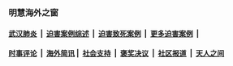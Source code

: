 
### 明慧海外之窗

####  [武汉肺炎](indexes/365.md?t=01231600) &nbsp;|&nbsp;  [迫害案例综述](indexes/328.md?t=01231600) &nbsp;|&nbsp; [迫害致死案例](indexes/277.md?t=01231600)  &nbsp;|&nbsp; [更多迫害案例](indexes/81.md?t=01231600)  &nbsp;|&nbsp; 
####  [时事评论](indexes/251.md?t=01231600) &nbsp;|&nbsp; [海外简讯](indexes/245.md?t=01231600)&nbsp;|&nbsp;  [社会支持](indexes/140.md?t=01231600) &nbsp;|&nbsp; [褒奖决议](indexes/282.md?t=01231600) &nbsp;|&nbsp; [社区报道](indexes/91.md?t=01231600)  &nbsp;|&nbsp; [天人之间](indexes/78.md?t=01231600) 

